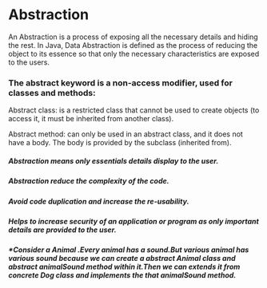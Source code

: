 # Abstraction

An Abstraction is a process of exposing all the necessary details and hiding the rest. In Java, Data Abstraction is defined as the process of reducing the object to its essence so that only the necessary characteristics are exposed to the users.

### The abstract keyword is a non-access modifier, used for classes and methods:

Abstract class: is a restricted class that cannot be used to create objects (to access it, it must be inherited from another class).

Abstract method: can only be used in an abstract class, and it does not have a body. The body is provided by the subclass (inherited from).

##### Abstraction means only essentials details display to the user.
##### Abstraction reduce the complexity of the code.
##### Avoid code duplication and increase the re-usability.
##### Helps to increase security of an application or program as only important details are provided to the user.

##### *Consider a Animal .Every animal has a sound.But various animal has various sound because we can create a abstract Animal class and abstract animalSound method within it.Then we can extends it from concrete Dog class and implements the that animalSound method.
